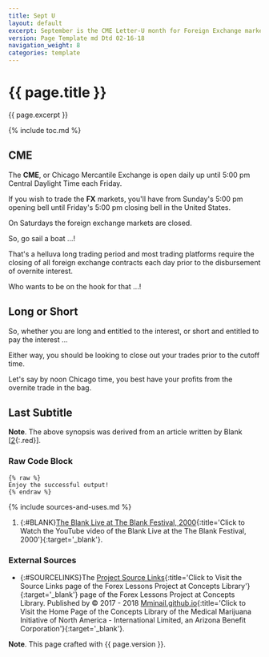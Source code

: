 ```yaml
---
title: Sept U
layout: default
excerpt: September is the CME Letter-U month for Foreign Exchange markets ...
version: Page Template md Dtd 02-16-18
navigation_weight: 8
categories: template
---
```

# {{ page.title }}

{{ page.excerpt }}

{% include toc.md %}

## CME

The **CME**, or Chicago Mercantile Exchange is open daily up until 5:00 pm Central Daylight Time each Friday.

If you wish to trade the **FX** markets, you'll have from Sunday's 5:00 pm opening bell until Friday's 5:00 pm closing bell in the United States.

On Saturdays the foreign exchange markets are closed.

So, go sail a boat ...!

That's a helluva long trading period and most trading platforms require the closing of all foreign exchange contracts each day prior to the disbursement of overnite interest.

Who wants to be on the hook for that ...!

## Long or Short

So, whether you are long and entitled to the interest, or short and entitled to pay the interest ...

Either way, you should be looking to close out your trades prior to the cutoff time.

Let's say by noon Chicago time, you best have your profits from the overnite trade in the bag.

## Last Subtitle

**Note**. The above synopsis was derived from an article written by Blank [[2](#BLANK){:.red}].

### Raw Code Block

```liquid
{% raw %}
Enjoy the successful output!
{% endraw %}
```

{% include sources-and-uses.md %}

1. {:#BLANK}[The Blank Live at The Blank Festival, 2000](https://youtu.be/Blank){:title='Click to Watch the YouTube video of the Blank Live at the The Blank Festival, 2000'}{:target='_blank'}.

### External Sources

- {:#SOURCELINKS}The [Project Source Links](https://mminail.github.io/Forex/Source-Forex-Links.htm){:title='Click to Visit the Source Links page of the Forex Lessons Project at Concepts Library'}{:target='_blank'} page of the Forex Lessons Project at Concepts Library. Published by © 2017 - 2018 [Mminail.github.io](https://mminail.github.io/){:title='Click to Visit the Home Page of the Concepts Library of the Medical Marijuana Initiative of North America - International Limited, an Arizona Benefit Corporation'}{:target='_blank'}.

**Note**. This page crafted with {{ page.version }}.
